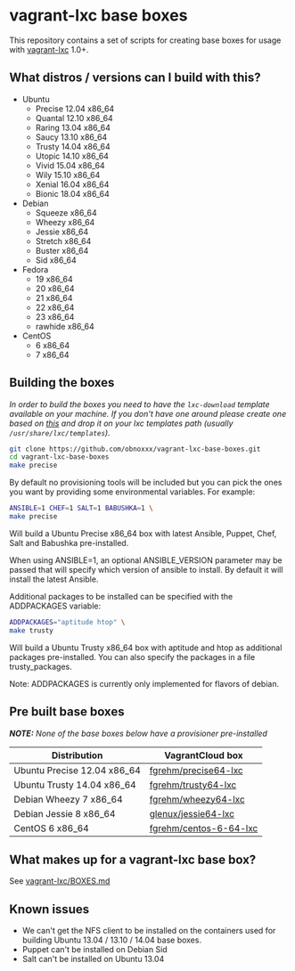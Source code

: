 # vagrant-lxc base boxes

This repository contains a set of scripts for creating base boxes for usage with
[vagrant-lxc](https://github.com/fgrehm/vagrant-lxc) 1.0+.

## What distros / versions can I build with this?

* Ubuntu
  - Precise 12.04 x86_64
  - Quantal 12.10 x86_64
  - Raring 13.04 x86_64
  - Saucy 13.10 x86_64
  - Trusty 14.04 x86_64
  - Utopic 14.10 x86_64
  - Vivid 15.04 x86_64
  - Wily 15.10 x86_64
  - Xenial 16.04 x86_64
  - Bionic 18.04 x86_64
* Debian
  - Squeeze x86_64
  - Wheezy x86_64
  - Jessie x86_64
  - Stretch x86_64
  - Buster x86_64
  - Sid x86_64
* Fedora
  - 19 x86_64
  - 20 x86_64
  - 21 x86_64
  - 22 x86_64
  - 23 x86_64
  - rawhide x86_64
* CentOS
  - 6 x86_64
  - 7 x86_64

## Building the boxes

_In order to build the boxes you need to have the `lxc-download`
template available on your machine. If you don't have one around please
create one based on [this](https://github.com/lxc/lxc/blob/master/templates/lxc-download.in)
and drop it on your lxc templates path (usually `/usr/share/lxc/templates`)._

```sh
git clone https://github.com/obnoxxx/vagrant-lxc-base-boxes.git
cd vagrant-lxc-base-boxes
make precise
```

By default no provisioning tools will be included but you can pick the ones
you want by providing some environmental variables. For example:

```sh
ANSIBLE=1 CHEF=1 SALT=1 BABUSHKA=1 \
make precise
```

Will build a Ubuntu Precise x86_64 box with latest Ansible, Puppet, Chef, Salt and
Babushka pre-installed.

When using ANSIBLE=1, an optional ANSIBLE_VERSION parameter may be passed that will specify which version of ansible to install. By default it will install the latest Ansible.

Additional packages to be installed can be specified with the ADDPACKAGES variable:

```sh
ADDPACKAGES="aptitude htop" \
make trusty
```

Will build a Ubuntu Trusty x86_64 box with aptitude and htop as additional
packages pre-installed. You can also specify the packages in a file
trusty_packages.

Note: ADDPACKAGES is currently only implemented for flavors of debian.

## Pre built base boxes

_**NOTE:** None of the base boxes below have a provisioner pre-installed_

| Distribution | VagrantCloud box |
| ------------ | ---------------- |
| Ubuntu Precise 12.04 x86_64 | [fgrehm/precise64-lxc](https://vagrantcloud.com/fgrehm/precise64-lxc) |
| Ubuntu Trusty 14.04 x86_64 | [fgrehm/trusty64-lxc](https://vagrantcloud.com/fgrehm/trusty64-lxc) |
| Debian Wheezy 7 x86_64 | [fgrehm/wheezy64-lxc](https://vagrantcloud.com/fgrehm/wheezy64-lxc) |
| Debian Jessie 8 x86_64 | [glenux/jessie64-lxc](https://atlas.hashicorp.com/glenux/boxes/jessie64-lxc) |
| CentOS 6 x86_64 | [fgrehm/centos-6-64-lxc](https://vagrantcloud.com/fgrehm/centos-6-64-lxc) |


## What makes up for a vagrant-lxc base box?

See [vagrant-lxc/BOXES.md](https://github.com/fgrehm/vagrant-lxc/blob/master/BOXES.md)


## Known issues

* We can't get the NFS client to be installed on the containers used for building
  Ubuntu 13.04 / 13.10 / 14.04 base boxes.
* Puppet can't be installed on Debian Sid
* Salt can't be installed on Ubuntu 13.04

